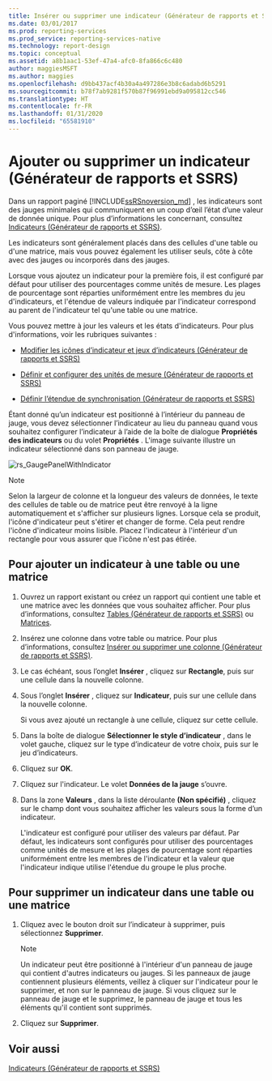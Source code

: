 ```yaml
---
title: Insérer ou supprimer une indicateur (Générateur de rapports et SSRS) | Microsoft Docs
ms.date: 03/01/2017
ms.prod: reporting-services
ms.prod_service: reporting-services-native
ms.technology: report-design
ms.topic: conceptual
ms.assetid: a8b1aac1-53ef-47a4-afc0-8fa866c6c480
author: maggiesMSFT
ms.author: maggies
ms.openlocfilehash: d9bb437acf4b30a4a497286e3b8c6adabd6b5291
ms.sourcegitcommit: b78f7ab9281f570b87f96991ebd9a095812cc546
ms.translationtype: HT
ms.contentlocale: fr-FR
ms.lasthandoff: 01/31/2020
ms.locfileid: "65581910"
---
```

# <a name="add-or-delete-an-indicator-report-builder-and-ssrs"></a>Ajouter ou supprimer un indicateur (Générateur de rapports et SSRS)
  Dans un rapport paginé [!INCLUDE[ssRSnoversion_md](../../includes/ssrsnoversion-md.md)] , les indicateurs sont des jauges minimales qui communiquent en un coup d’œil l’état d’une valeur de donnée unique. Pour plus d’informations les concernant, consultez [Indicateurs &#40;Générateur de rapports et SSRS&#41;](../../reporting-services/report-design/indicators-report-builder-and-ssrs.md).  
  
 Les indicateurs sont généralement placés dans des cellules d'une table ou d'une matrice, mais vous pouvez également les utiliser seuls, côte à côte avec des jauges ou incorporés dans des jauges.  
  
 Lorsque vous ajoutez un indicateur pour la première fois, il est configuré par défaut pour utiliser des pourcentages comme unités de mesure. Les plages de pourcentage sont réparties uniformément entre les membres du jeu d'indicateurs, et l'étendue de valeurs indiquée par l'indicateur correspond au parent de l'indicateur tel qu'une table ou une matrice.  
  
 Vous pouvez mettre à jour les valeurs et les états d'indicateurs. Pour plus d'informations, voir les rubriques suivantes :  
  
-   [Modifier les icônes d’indicateur et jeux d’indicateurs &#40;Générateur de rapports et SSRS&#41;](../../reporting-services/report-design/change-indicator-icons-and-indicator-sets-report-builder-and-ssrs.md)  
  
-   [Définir et configurer des unités de mesure &#40;Générateur de rapports et SSRS&#41;](../../reporting-services/report-design/set-and-configure-measurement-units-report-builder-and-ssrs.md)  
  
-   [Définir l’étendue de synchronisation &#40;Générateur de rapports et SSRS&#41;](../../reporting-services/report-design/set-synchronization-scope-report-builder-and-ssrs.md)  
  
 Étant donné qu’un indicateur est positionné à l’intérieur du panneau de jauge, vous devez sélectionner l’indicateur au lieu du panneau quand vous souhaitez configurer l’indicateur à l’aide de la boîte de dialogue **Propriétés des indicateurs** ou du volet **Propriétés** . L'image suivante illustre un indicateur sélectionné dans son panneau de jauge.  
  
 ![rs_GaugePanelWithIndicator](../../reporting-services/report-design/media/rs-gaugepanelwithindicator.gif "rs_GaugePanelWithIndicator")  
  
> [!NOTE]  
>  Selon la largeur de colonne et la longueur des valeurs de données, le texte des cellules de table ou de matrice peut être renvoyé à la ligne automatiquement et s'afficher sur plusieurs lignes. Lorsque cela se produit, l'icône d'indicateur peut s'étirer et changer de forme. Cela peut rendre l'icône d'indicateur moins lisible. Placez l'indicateur à l'intérieur d'un rectangle pour vous assurer que l'icône n'est pas étirée.  
  
## <a name="to-add-an-indicator-to-a-table-or-matrix"></a>Pour ajouter un indicateur à une table ou une matrice  
  
1.  Ouvrez un rapport existant ou créez un rapport qui contient une table et une matrice avec les données que vous souhaitez afficher. Pour plus d’informations, consultez [Tables &#40;Générateur de rapports et SSRS&#41;](../../reporting-services/report-design/tables-report-builder-and-ssrs.md) ou [Matrices](../../reporting-services/report-design/create-a-matrix-report-builder-and-ssrs.md).  
  
2.  Insérez une colonne dans votre table ou matrice. Pour plus d’informations, consultez [Insérer ou supprimer une colonne &#40;Générateur de rapports et SSRS&#41;](../../reporting-services/report-design/insert-or-delete-a-column-report-builder-and-ssrs.md).  
  
3.  Le cas échéant, sous l’onglet **Insérer** , cliquez sur **Rectangle**, puis sur une cellule dans la nouvelle colonne.  
  
4.  Sous l’onglet **Insérer** , cliquez sur **Indicateur**, puis sur une cellule dans la nouvelle colonne.  
  
     Si vous avez ajouté un rectangle à une cellule, cliquez sur cette cellule.  
  
5.  Dans la boîte de dialogue **Sélectionner le style d’indicateur** , dans le volet gauche, cliquez sur le type d’indicateur de votre choix, puis sur le jeu d’indicateurs.  
  
6.  Cliquez sur **OK**.  
  
7.  Cliquez sur l'indicateur. Le volet **Données de la jauge** s’ouvre.  
  
8.  Dans la zone **Valeurs** , dans la liste déroulante **(Non spécifié)** , cliquez sur le champ dont vous souhaitez afficher les valeurs sous la forme d’un indicateur.  
  
     L'indicateur est configuré pour utiliser des valeurs par défaut. Par défaut, les indicateurs sont configurés pour utiliser des pourcentages comme unités de mesure et les plages de pourcentage sont réparties uniformément entre les membres de l'indicateur et la valeur que l'indicateur indique utilise l'étendue du groupe le plus proche.  
  
## <a name="to-delete-an-indicator-to-a-table-or-matrix"></a>Pour supprimer un indicateur dans une table ou une matrice  
  
1.  Cliquez avec le bouton droit sur l’indicateur à supprimer, puis sélectionnez **Supprimer**.  
  
    > [!NOTE]  
    >  Un indicateur peut être positionné à l'intérieur d'un panneau de jauge qui contient d'autres indicateurs ou jauges. Si les panneaux de jauge contiennent plusieurs éléments, veillez à cliquer sur l'indicateur pour le supprimer, et non sur le panneau de jauge. Si vous cliquez sur le panneau de jauge et le supprimez, le panneau de jauge et tous les éléments qu'il contient sont supprimés.  
  
2.  Cliquez sur **Supprimer**.  
  
## <a name="see-also"></a>Voir aussi  
 [Indicateurs &#40;Générateur de rapports et SSRS&#41;](../../reporting-services/report-design/indicators-report-builder-and-ssrs.md)  
  
  

